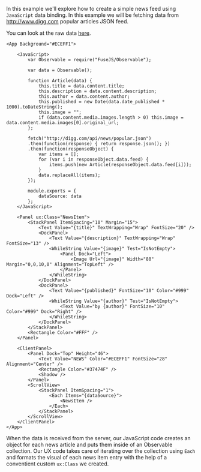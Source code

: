 In this example we'll explore how to create a simple news feed using `JavaScript` data binding. In this example we will be fetching data from http://www.digg.com popular articles JSON feed.

You can look at the raw data [here](http://digg.com/api/news/popular.json).

<!-- snippet-begin:code/MyApp.ux:App -->

```
<App Background="#ECEFF1">

	<JavaScript>
		var Observable = require("FuseJS/Observable");

		var data = Observable();

		function Article(data) {
			this.title = data.content.title;
			this.description = data.content.description;
			this.author = data.content.author;
			this.published = new Date(data.date_published * 1000).toDateString();
			this.image = "";
			if (data.content.media.images.length > 0) this.image = data.content.media.images[0].original_url;
		};

		fetch("http://digg.com/api/news/popular.json")
		.then(function(response) { return response.json(); })
		.then(function(responseObject) {
			var items = [];
			for (var i in responseObject.data.feed) {
				items.push(new Article(responseObject.data.feed[i]));
			}
			data.replaceAll(items);
		});

		module.exports = {
			dataSource: data
		};
	</JavaScript>

	<Panel ux:Class="NewsItem">
		<StackPanel ItemSpacing="10" Margin="15">
			<Text Value="{title}" TextWrapping="Wrap" FontSize="20" />
			<DockPanel>
				<Text Value="{description}" TextWrapping="Wrap" FontSize="13" />
				<WhileString Value="{image}" Test="IsNotEmpty">
					<Panel Dock="Left">
						<Image Url="{image}" Width="80" Margin="0,0,10,0" Alignment="TopLeft" />
					</Panel>
				</WhileString>
			</DockPanel>
			<DockPanel>
				<Text Value="{published}" FontSize="10" Color="#999" Dock="Left" />
				<WhileString Value="{author}" Test="IsNotEmpty">
			 		<Text Value="by {author}" FontSize="10" Color="#999" Dock="Right" />
			 	</WhileString>
			</DockPanel>
		</StackPanel>
		<Rectangle Color="#FFF" />
	</Panel>

	<ClientPanel>
		<Panel Dock="Top" Height="46">
			<Text Value="NEWS" Color="#ECEFF1" FontSize="28" Alignment="Center" />
			<Rectangle Color="#37474F" />
			<Shadow />
		</Panel>
		<ScrollView>
			<StackPanel ItemSpacing="1">
				<Each Items="{dataSource}">
					<NewsItem />
				</Each>
			</StackPanel>
		</ScrollView>
	</ClientPanel>
</App>
```

<!-- snippet-end -->

When the data is received from the server, our JavaScript code creates an object for each news article and puts them inside of an Observable collection. Our UX code takes care of iterating over the collection using `Each` and formats the visual of each news item entry with the help of a conventient custom `ux:Class` we created.
